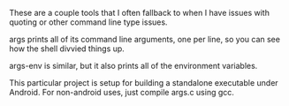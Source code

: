 These are a couple tools that I often fallback to when I have issues with
quoting or other command line type issues.

args prints all of its command line arguments, one per line, so you can see
how the shell divvied things up.

args-env is similar, but it also prints all of the environment variables.

This particular project is setup for building a standalone executable under
Android. For non-android uses, just compile args.c using gcc.
